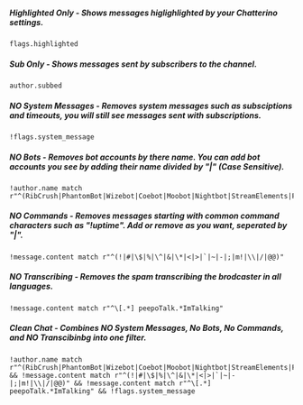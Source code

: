 ##### Highlighted Only - Shows messages higlighlighted by your Chatterino settings.
```
flags.highlighted
```

##### Sub Only - Shows messages sent by subscribers to the channel.
```
author.subbed
```

##### NO System Messages - Removes system messages such as subsciptions and timeouts, you will still see messages sent with subscriptions.
```
!flags.system_message
```

##### NO Bots - Removes bot accounts by there name. You can add bot accounts you see by adding their name divided by "|" (Case Sensitive).
```
!author.name match r"^(RibCrush|PhantomBot|Wizebot|Coebot|Moobot|Nightbot|StreamElements|Fossabot|ThePositiveBot|SupiBot)$"
```

##### NO Commands - Removes messages starting with common command characters such as "!uptime". Add or remove as you want, seperated by "|".
```
!message.content match r"^(!|#|\$|%|\^|&|\*|<|>|`|~|-|;|m!|\\|/|@@)"
```

##### NO Transcribing - Removes the spam transcribing the brodcaster in all languages.
```
!message.content match r"^\[.*] peepoTalk.*ImTalking"
```

##### Clean Chat - Combines NO System Messages, No Bots, No Commands, and NO Transcibinbg into one filter.
```
!author.name match r"^(RibCrush|PhantomBot|Wizebot|Coebot|Moobot|Nightbot|StreamElements|Fossabot|ThePositiveBot|SupiBot)$" && !message.content match r"^(!|#|\$|%|\^|&|\*|<|>|`|~|-|;|m!|\\|/|@@)" && !message.content match r"^\[.*] peepoTalk.*ImTalking" && !flags.system_message
```
